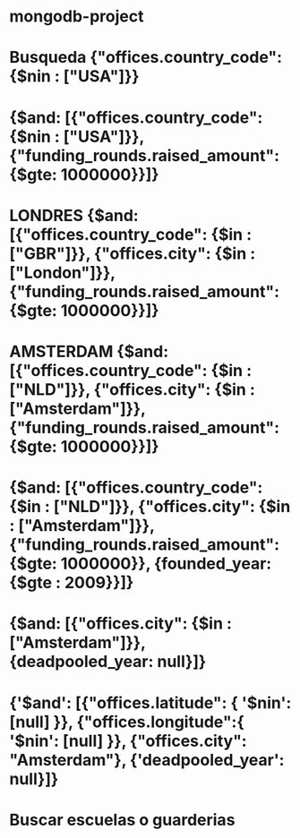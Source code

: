# mongodb-project

# Busqueda {"offices.country_code": {$nin : ["USA"]}}
# {$and: [{"offices.country_code": {$nin : ["USA"]}}, {"funding_rounds.raised_amount": {$gte: 1000000}}]}
# LONDRES {$and: [{"offices.country_code": {$in : ["GBR"]}}, {"offices.city": {$in : ["London"]}}, {"funding_rounds.raised_amount": {$gte: 1000000}}]}
# AMSTERDAM {$and: [{"offices.country_code": {$in : ["NLD"]}}, {"offices.city": {$in : ["Amsterdam"]}}, {"funding_rounds.raised_amount": {$gte: 1000000}}]}
# {$and: [{"offices.country_code": {$in : ["NLD"]}}, {"offices.city": {$in : ["Amsterdam"]}}, {"funding_rounds.raised_amount": {$gte: 1000000}}, {founded_year: {$gte : 2009}}]}


# {$and: [{"offices.city": {$in : ["Amsterdam"]}}, {deadpooled_year: null}]}
# {'$and': [{"offices.latitude": { '$nin': [null] }}, {"offices.longitude":{ '$nin': [null] }}, {"offices.city": "Amsterdam"}, {'deadpooled_year': null}]}

# Buscar escuelas o guarderias